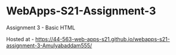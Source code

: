 # WebApps-S21-Assignment-3
Assignment 3 - Basic HTML

Hosted at - https://44-563-web-apps-s21.github.io/webapps-s21-assignment-3-Amulyabaddam555/
